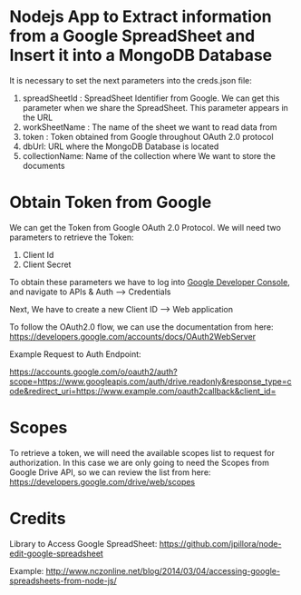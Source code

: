 # Nodejs App to Extract information from a Google SpreadSheet and Insert it into a MongoDB Database #

It is necessary to set the next parameters into the creds.json file:

1. spreadSheetId : SpreadSheet Identifier from Google. We can get this parameter when we share the SpreadSheet. This parameter appears in the URL
2. workSheetName : The name of the sheet we want to read data from
3. token : Token obtained from Google throughout OAuth 2.0 protocol
4. dbUrl: URL where the MongoDB Database is located
5. collectionName: Name of the collection where We want to store the documents

# Obtain Token from Google #

We can get the Token from Google OAuth 2.0 Protocol. We will need two parameters to retrieve the Token:

1. Client Id
2. Client Secret

To obtain these parameters we have to log into [Google Developer Console](https://console.developers.google.com),
and navigate to APIs & Auth --> Credentials

Next, We have to create a new Client ID --> Web application


To follow the OAuth2.0 flow, we can use the documentation from here:
https://developers.google.com/accounts/docs/OAuth2WebServer

Example Request to Auth Endpoint:

https://accounts.google.com/o/oauth2/auth?scope=https://www.googleapis.com/auth/drive.readonly&response_type=code&redirect_uri=https://www.example.com/oauth2callback&client_id=<clientId>

# Scopes #

To retrieve a token, we will need the available scopes list to request for authorization.
In this case we are only going to need the Scopes from Google Drive API, so we can review the list from here:
https://developers.google.com/drive/web/scopes

# Credits #

Library to Access Google SpreadSheet:
https://github.com/jpillora/node-edit-google-spreadsheet

Example:
http://www.nczonline.net/blog/2014/03/04/accessing-google-spreadsheets-from-node-js/
